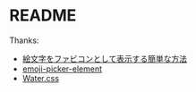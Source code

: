# README

Thanks:

+ [絵文字をファビコンとして表示する簡単な方法](https://zenn.dev/catnose99/articles/3d2f439e8ed161)
+ [emoji-picker-element](https://github.com/nolanlawson/emoji-picker-element)
+ [Water.css](https://github.com/kognise/water.css)